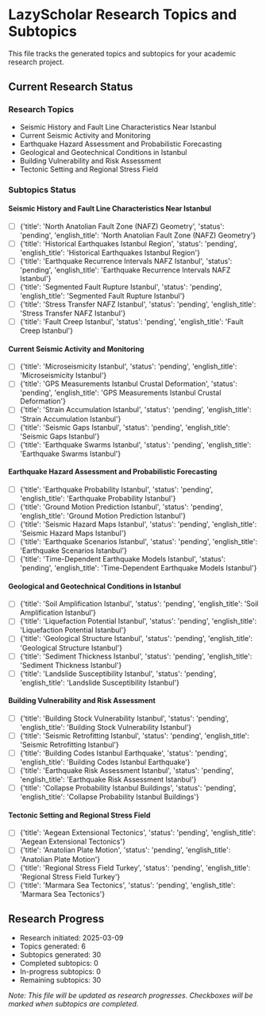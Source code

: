 # LazyScholar Research Topics and Subtopics

This file tracks the generated topics and subtopics for your academic research project.

## Current Research Status

### Research Topics
- Seismic History and Fault Line Characteristics Near Istanbul
- Current Seismic Activity and Monitoring
- Earthquake Hazard Assessment and Probabilistic Forecasting
- Geological and Geotechnical Conditions in Istanbul
- Building Vulnerability and Risk Assessment
- Tectonic Setting and Regional Stress Field

### Subtopics Status

#### Seismic History and Fault Line Characteristics Near Istanbul
- [ ] {'title': 'North Anatolian Fault Zone (NAFZ) Geometry', 'status': 'pending', 'english_title': 'North Anatolian Fault Zone (NAFZ) Geometry'}
- [ ] {'title': 'Historical Earthquakes Istanbul Region', 'status': 'pending', 'english_title': 'Historical Earthquakes Istanbul Region'}
- [ ] {'title': 'Earthquake Recurrence Intervals NAFZ Istanbul', 'status': 'pending', 'english_title': 'Earthquake Recurrence Intervals NAFZ Istanbul'}
- [ ] {'title': 'Segmented Fault Rupture Istanbul', 'status': 'pending', 'english_title': 'Segmented Fault Rupture Istanbul'}
- [ ] {'title': 'Stress Transfer NAFZ Istanbul', 'status': 'pending', 'english_title': 'Stress Transfer NAFZ Istanbul'}
- [ ] {'title': 'Fault Creep Istanbul', 'status': 'pending', 'english_title': 'Fault Creep Istanbul'}

#### Current Seismic Activity and Monitoring
- [ ] {'title': 'Microseismicity Istanbul', 'status': 'pending', 'english_title': 'Microseismicity Istanbul'}
- [ ] {'title': 'GPS Measurements Istanbul Crustal Deformation', 'status': 'pending', 'english_title': 'GPS Measurements Istanbul Crustal Deformation'}
- [ ] {'title': 'Strain Accumulation Istanbul', 'status': 'pending', 'english_title': 'Strain Accumulation Istanbul'}
- [ ] {'title': 'Seismic Gaps Istanbul', 'status': 'pending', 'english_title': 'Seismic Gaps Istanbul'}
- [ ] {'title': 'Earthquake Swarms Istanbul', 'status': 'pending', 'english_title': 'Earthquake Swarms Istanbul'}

#### Earthquake Hazard Assessment and Probabilistic Forecasting
- [ ] {'title': 'Earthquake Probability Istanbul', 'status': 'pending', 'english_title': 'Earthquake Probability Istanbul'}
- [ ] {'title': 'Ground Motion Prediction Istanbul', 'status': 'pending', 'english_title': 'Ground Motion Prediction Istanbul'}
- [ ] {'title': 'Seismic Hazard Maps Istanbul', 'status': 'pending', 'english_title': 'Seismic Hazard Maps Istanbul'}
- [ ] {'title': 'Earthquake Scenarios Istanbul', 'status': 'pending', 'english_title': 'Earthquake Scenarios Istanbul'}
- [ ] {'title': 'Time-Dependent Earthquake Models Istanbul', 'status': 'pending', 'english_title': 'Time-Dependent Earthquake Models Istanbul'}

#### Geological and Geotechnical Conditions in Istanbul
- [ ] {'title': 'Soil Amplification Istanbul', 'status': 'pending', 'english_title': 'Soil Amplification Istanbul'}
- [ ] {'title': 'Liquefaction Potential Istanbul', 'status': 'pending', 'english_title': 'Liquefaction Potential Istanbul'}
- [ ] {'title': 'Geological Structure Istanbul', 'status': 'pending', 'english_title': 'Geological Structure Istanbul'}
- [ ] {'title': 'Sediment Thickness Istanbul', 'status': 'pending', 'english_title': 'Sediment Thickness Istanbul'}
- [ ] {'title': 'Landslide Susceptibility Istanbul', 'status': 'pending', 'english_title': 'Landslide Susceptibility Istanbul'}

#### Building Vulnerability and Risk Assessment
- [ ] {'title': 'Building Stock Vulnerability Istanbul', 'status': 'pending', 'english_title': 'Building Stock Vulnerability Istanbul'}
- [ ] {'title': 'Seismic Retrofitting Istanbul', 'status': 'pending', 'english_title': 'Seismic Retrofitting Istanbul'}
- [ ] {'title': 'Building Codes Istanbul Earthquake', 'status': 'pending', 'english_title': 'Building Codes Istanbul Earthquake'}
- [ ] {'title': 'Earthquake Risk Assessment Istanbul', 'status': 'pending', 'english_title': 'Earthquake Risk Assessment Istanbul'}
- [ ] {'title': 'Collapse Probability Istanbul Buildings', 'status': 'pending', 'english_title': 'Collapse Probability Istanbul Buildings'}

#### Tectonic Setting and Regional Stress Field
- [ ] {'title': 'Aegean Extensional Tectonics', 'status': 'pending', 'english_title': 'Aegean Extensional Tectonics'}
- [ ] {'title': 'Anatolian Plate Motion', 'status': 'pending', 'english_title': 'Anatolian Plate Motion'}
- [ ] {'title': 'Regional Stress Field Turkey', 'status': 'pending', 'english_title': 'Regional Stress Field Turkey'}
- [ ] {'title': 'Marmara Sea Tectonics', 'status': 'pending', 'english_title': 'Marmara Sea Tectonics'}

## Research Progress
- Research initiated: 2025-03-09
- Topics generated: 6
- Subtopics generated: 30
- Completed subtopics: 0
- In-progress subtopics: 0
- Remaining subtopics: 30

*Note: This file will be updated as research progresses. Checkboxes will be marked when subtopics are completed.*
